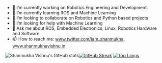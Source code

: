 - 🔭 I’m currently working on Robotics Engineering and Development.
- 🌱 I’m currently learning ROS and Machine Learning
- 👯 I’m looking to collaborate on Robotics and Python based projects
- 🤔 I’m looking for help with Machine Learning
- 💬 Ask me about ROS, Embedded Electronics, Linux, Robotics Hardware and Software
- 📫 How to reach me: www.twitter.com/iam_shanmukha, www.shanmukhavishnu.in

![Shanmukha Vishnu's GitHub stats](https://github-readme-stats.vercel.app/api?username=iam-shanmukha&show_icons=true&theme=great-gatsby&border_radius=12&bg_color=135,222223,000000&hide_border=true)[![GitHub Streak](https://github-readme-streak-stats.herokuapp.com/?user=iam-shanmukha&hide_border=true)](https://git.io/streak-stats)
[![Top Langs](https://github-readme-stats.vercel.app/api/top-langs/?username=iam-shanmukha&layout=compact&theme=great-gatsby&border_radius=12&bg_color=135,222223,000000&hide_border=true)](https://github.com/anuraghazra/github-readme-stats)
